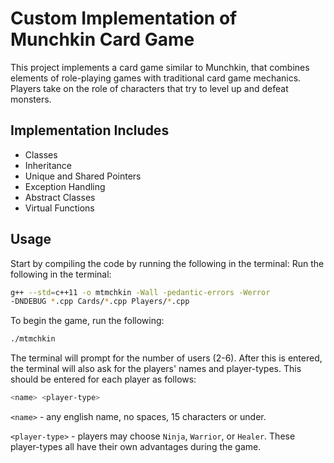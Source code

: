 <!-- # Systems-Programming-HW-4

basic version of munchkin card game,
implementation includes classes, inheritance, unique and shared pointers, and exceptions.
use of abstract classes and virtual functions.






 -->
# Custom Implementation of Munchkin Card Game
This project implements a card game similar to Munchkin, that combines elements of role-playing games with traditional card game mechanics. Players take on the role of characters that try to level up and defeat monsters. 

## Implementation Includes

- Classes
- Inheritance
- Unique and Shared Pointers
- Exception Handling
- Abstract Classes
- Virtual Functions

## Usage
Start by compiling the code by running the following in the terminal:
Run the following in the terminal:
```bash
g++ --std=c++11 -o mtmchkin -Wall -pedantic-errors -Werror
-DNDEBUG *.cpp Cards/*.cpp Players/*.cpp 
```
To begin the game, run the following:
```bash
./mtmchkin
```
The terminal will prompt for the number of users (2-6). After this is entered, the terminal will also ask for the players' names and player-types. This should be entered for each player as follows:
```bash
<name> <player-type>
```

```<name>``` - any english name, no spaces, 15 characters or under.

```<player-type>``` - players may choose ```Ninja```, ```Warrior```, or ```Healer```. These player-types all have their own advantages during the game.
